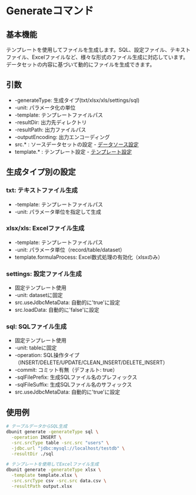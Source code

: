 # Generateコマンド

## 基本機能
テンプレートを使用してファイルを生成します。SQL、設定ファイル、テキストファイル、Excelファイルなど、様々な形式のファイル生成に対応しています。データセットの内容に基づいて動的にファイルを生成できます。

## 引数
* -generateType: 生成タイプ(txt/xlsx/xls/settings/sql)
* -unit: パラメータ化の単位
* -template: テンプレートファイルパス
* -resultDir: 出力先ディレクトリ
* -resultPath: 出力ファイルパス
* -outputEncoding: 出力エンコーディング
* src.* : ソースデータセットの設定 - [データソース設定](../settings/01-data-source.md)
* template.* : テンプレート設定 - [テンプレート設定](../settings/03-database.md#templaterenderoption-template)

## 生成タイプ別の設定

### txt: テキストファイル生成
* -template: テンプレートファイルパス
* -unit: パラメータ単位を指定して生成

### xlsx/xls: Excelファイル生成
* -template: テンプレートファイルパス
* -unit: パラメータ単位（record/table/dataset）
* template.formulaProcess: Excel数式処理の有効化（xlsxのみ）

### settings: 設定ファイル生成
* 固定テンプレート使用
* -unit: datasetに固定
* src.useJdbcMetaData: 自動的に'true'に設定
* src.loadData: 自動的に'false'に設定

### sql: SQLファイル生成
* 固定テンプレート使用
* -unit: tableに固定
* -operation: SQL操作タイプ（INSERT/DELETE/UPDATE/CLEAN_INSERT/DELETE_INSERT）
* -commit: コミット有無（デフォルト: true）
* -sqlFilePrefix: 生成SQLファイル名のプレフィックス
* -sqlFileSuffix: 生成SQLファイル名のサフィックス
* src.useJdbcMetaData: 自動的に'true'に設定

## 使用例
```bash
# テーブルデータからSQL生成
dbunit generate -generateType sql \
  -operation INSERT \
  -src.srcType table -src.src "users" \
  -jdbc.url "jdbc:mysql://localhost/testdb" \
  -resultDir ./sql

# テンプレートを使用してExcelファイル生成
dbunit generate -generateType xlsx \
  -template template.xlsx \
  -src.srcType csv -src.src data.csv \
  -resultPath output.xlsx